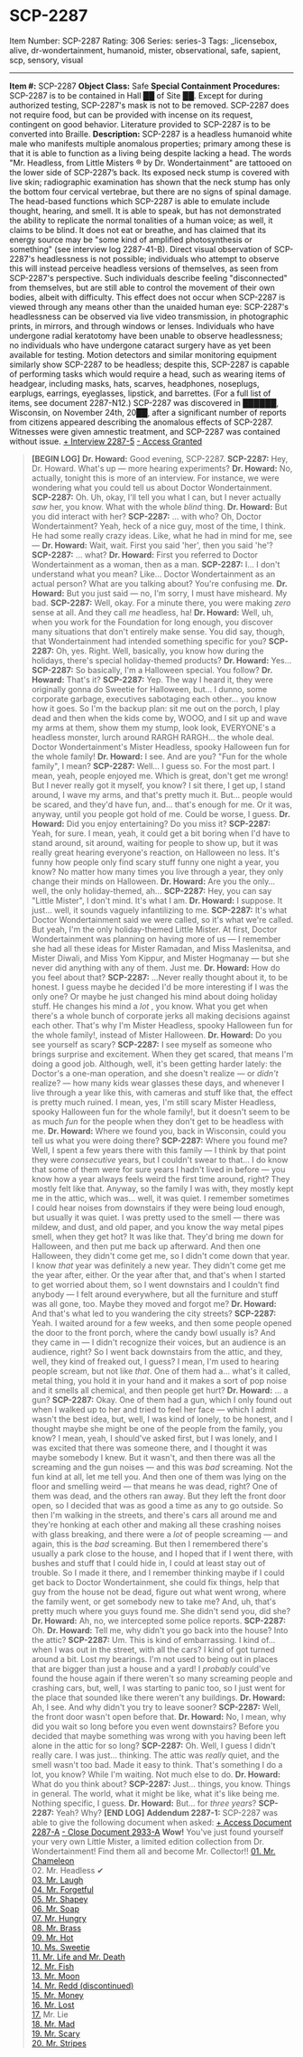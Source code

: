 # SCP-2287
Item Number: SCP-2287
Rating: 306
Series: series-3
Tags: _licensebox, alive, dr-wondertainment, humanoid, mister, observational, safe, sapient, scp, sensory, visual

---

**Item #:** SCP-2287
**Object Class:** Safe
**Special Containment Procedures:** SCP-2287 is to be contained in Hall ██ of Site ██. Except for during authorized testing, SCP-2287's mask is not to be removed. SCP-2287 does not require food, but can be provided with incense on its request, contingent on good behavior. Literature provided to SCP-2287 is to be converted into Braille.
**Description:** SCP-2287 is a headless humanoid white male who manifests multiple anomalous properties; primary among these is that it is able to function as a living being despite lacking a head. The words "Mr. Headless, from Little Misters ® by Dr. Wondertainment" are tattooed on the lower side of SCP-2287’s back. Its exposed neck stump is covered with live skin; radiographic examination has shown that the neck stump has only the bottom four cervical vertebrae, but there are no signs of spinal damage.
The head-based functions which SCP-2287 is able to emulate include thought, hearing, and smell. It is able to speak, but has not demonstrated the ability to replicate the normal tonalities of a human voice; as well, it claims to be blind. It does not eat or breathe, and has claimed that its energy source may be "some kind of amplified photosynthesis or something" (see interview log 2287-41-B).
Direct visual observation of SCP-2287's headlessness is not possible; individuals who attempt to observe this will instead perceive headless versions of themselves, as seen from SCP-2287's perspective. Such individuals describe feeling "disconnected" from themselves, but are still able to control the movement of their own bodies, albeit with difficulty. This effect does not occur when SCP-2287 is viewed through any means other than the unaided human eye: SCP-2287's headlessness can be observed via live video transmission, in photographic prints, in mirrors, and through windows or lenses. Individuals who have undergone radial keratotomy have been unable to observe headlessness; no individuals who have undergone cataract surgery have as yet been available for testing.
Motion detectors and similar monitoring equipment similarly show SCP-2287 to be headless; despite this, SCP-2287 is capable of performing tasks which would require a head, such as wearing items of headgear, including masks, hats, scarves, headphones, noseplugs, earplugs, earrings, eyeglasses, lipstick, and barrettes. (For a full list of items, see document 2287-N12.)
SCP-2287 was discovered in ██████, Wisconsin, on November 24th, 20██, after a significant number of reports from citizens appeared describing the anomalous effects of SCP-2287. Witnesses were given amnestic treatment, and SCP-2287 was contained without issue.
[\+ Interview 2287-5](javascript:;)
[\- Access Granted](javascript:;)
> **[BEGIN LOG]**
> **Dr. Howard:** Good evening, SCP-2287.
> **SCP-2287:** Hey, Dr. Howard. What's up — more hearing experiments?
> **Dr. Howard:** No, actually, tonight this is more of an interview. For instance, we were wondering what you could tell us about Doctor Wondertainment.
> **SCP-2287:** Oh. Uh, okay, I'll tell you what I can, but I never actually _saw_ her, you know. What with the whole _blind_ thing.
> **Dr. Howard:** But you did interact with her?
> **SCP-2287:** … with who? Oh, Doctor Wondertainment? Yeah, heck of a nice guy, most of the time, I think. He had some really crazy ideas. Like, what he had in mind for me, see —
> **Dr. Howard:** Wait, wait. First you said 'her', then you said 'he'?
> **SCP-2287:** … what?
> **Dr. Howard:** First you referred to Doctor Wondertainment as a woman, then as a man.
> **SCP-2287:** I… I don't understand what you mean? Like… Doctor Wondertainment as an actual person? What are you talking about? You're confusing me.
> **Dr. Howard:** But you just said — no, I'm sorry, I must have misheard. My bad.
> **SCP-2287:** Well, okay. For a minute there, you were making _zero_ sense at all. And they call _me_ headless, ha!
> **Dr. Howard:** <clears throat> Well, uh, when you work for the Foundation for long enough, you discover many situations that don't entirely make sense. You did say, though, that Wondertainment had intended something specific for you?
> **SCP-2287:** Oh, yes. Right. Well, basically, you know how during the holidays, there's special holiday-themed products?
> **Dr. Howard:** Yes…
> **SCP-2287:** So basically, I'm a Halloween special. You follow?
> **Dr. Howard:** That's it?
> **SCP-2287:** Yep. The way I heard it, they were originally gonna do Sweetie for Halloween, but… I dunno, some corporate garbage, executives sabotaging each other… you know how it goes. So I'm the backup plan: sit me out on the porch, I play dead and then when the kids come by, WOOO, and I sit up and wave my arms at them, show them my stump, look look, EVERYONE's a headless monster, lurch around RARGH RARGH… the whole deal. Doctor Wondertainment's Mister Headless, spooky Halloween fun for the whole family!
> **Dr. Howard:** I see. And are you? "Fun for the whole family", I mean?
> **SCP-2287:** Well… I guess so. For the most part. I mean, yeah, people enjoyed me. Which is great, don't get me wrong! But I never really got it myself, you know? I sit there, I get up, I stand around, I wave my arms, and that's pretty much it. But… people would be scared, and they'd have fun, and… that's enough for me. Or it was, anyway, until you people got hold of me. Could be worse, I guess.
> **Dr. Howard:** Did you enjoy entertaining? Do you miss it?
> **SCP-2287:** Yeah, for sure. I mean, yeah, it could get a bit boring when I'd have to stand around, sit around, waiting for people to show up, but it was really great hearing everyone's reaction, on Halloween no less. It's funny how people only find scary stuff funny one night a year, you know? No matter how many times you live through a year, they only change their minds on Halloween.
> **Dr. Howard:** Are you the only… well, the only holiday-themed, ah…
> **SCP-2287:** Hey, you can say "Little Mister", I don't mind. It's what I am.
> **Dr. Howard:** I suppose. It just… well, it sounds vaguely infantilizing to me.
> **SCP-2287:** It's what Doctor Wondertainment said we were called, so it's what we're called. But yeah, I'm the only holiday-themed Little Mister. At first, Doctor Wondertainment was planning on having more of us — I remember she had all these ideas for Mister Ramadan, and Miss Maslenitsa, and Mister Diwali, and Miss Yom Kippur, and Mister Hogmanay — but she never did anything with any of them. Just me.
> **Dr. Howard:** How do you feel about that?
> **SCP-2287:** …Never really thought about it, to be honest. I guess maybe he decided I'd be more interesting if I was the only one? Or maybe he just changed his mind about doing holiday stuff. He changes his mind a _lot_ , you know. What you get when there's a whole bunch of corporate jerks all making decisions against each other. That's why I'm Mister Headless, spooky Halloween fun for the whole family!, instead of Mister Halloween.
> **Dr. Howard:** Do you see yourself as scary?
> **SCP-2287:** I see myself as someone who brings surprise and excitement. When they get scared, that means I'm doing a good job. Although, well, it's been getting harder lately: the Doctor's a one-man operation, and she doesn't realize — or _didn't_ realize? — how many kids wear glasses these days, and whenever I live through a year like this, with cameras and stuff like that, the effect is pretty much ruined. I mean, yes, I'm still scary Mister Headless, spooky Halloween fun for the whole family!, but it doesn't seem to be as much _fun_ for the people when they don't get to be headless with me.
> **Dr. Howard:** Where we found you, back in Wisconsin, could you tell us what you were doing there?
> **SCP-2287:** Where you found me? Well, I spent a few years there with this family — I think by that point they were _consecutive_ years, but I couldn't swear to that… I do know that some of them were for sure years I hadn't lived in before — you know how a year always feels weird the first time around, right? They mostly felt like that. Anyway, so the family I was with, they mostly kept me in the attic, which was… well, it was quiet. I remember sometimes I could hear noises from downstairs if they were being loud enough, but usually it was quiet. I was pretty used to the smell — there was mildew, and dust, and old paper, and you know the way metal pipes smell, when they get hot? It was like that. They'd bring me down for Halloween, and then put me back up afterward. And then one Halloween, they didn't come get me, so I didn't come down that year. I know _that_ year was definitely a new year. They didn't come get me the year after, either. Or the year after that, and that's when I started to get worried about them, so I went downstairs and I couldn't find anybody — I felt around everywhere, but all the furniture and stuff was all gone, too. Maybe they moved and forgot me?
> **Dr. Howard:** And that's what led to you wandering the city streets?
> **SCP-2287:** Yeah. I waited around for a few weeks, and then some people opened the door to the front porch, where the candy bowl usually is? And they came in — I didn't recognize their voices, but an audience is an audience, right? So I went back downstairs from the attic, and they, well, they kind of freaked out, I guess? I mean, I'm used to hearing people scream, but not like _that_. One of them had a… what's it called, metal thing, you hold it in your hand and it makes a sort of pop noise and it smells all chemical, and then people get hurt?
> **Dr. Howard:** … a gun?
> **SCP-2287:** Okay. One of them had a gun, which I only found out when I walked up to her and tried to feel her face — which I admit wasn't the best idea, but, well, I was kind of lonely, to be honest, and I thought maybe she might be one of the people from the family, you know? I mean, yeah, I should've asked first, but I was lonely, and I was excited that there was someone there, and I thought it was maybe somebody I knew. But it wasn't, and then there was all the screaming and the gun noises — and this was _bad_ screaming. Not the fun kind at all, let me tell you. And then one of them was lying on the floor and smelling weird — that means he was dead, right? One of them was dead, and the others ran away. But they left the front door open, so I decided that was as good a time as any to go outside. So then I'm walking in the streets, and there's cars all around me and they're honking at each other and making all these crashing noises with glass breaking, and there were a _lot_ of people screaming — and again, this is the _bad_ screaming. But then I remembered there's usually a park close to the house, and I hoped that if I went there, with bushes and stuff that I could hide in, I could at least stay out of trouble. So I made it there, and I remember thinking maybe if I could get back to Doctor Wondertainment, she could fix things, help that guy from the house not be dead, figure out what went wrong, where the family went, or get somebody new to take me? And, uh, that's pretty much where you guys found me. She didn't send you, did she?
> **Dr. Howard:** Ah, no, we intercepted some police reports.
> **SCP-2287:** Oh.
> **Dr. Howard:** Tell me, why didn't you go back into the house? Into the attic?
> **SCP-2287:** Um. This is kind of embarrassing. I kind of… when I was out in the street, with all the cars? I kind of got turned around a bit. Lost my bearings. I'm not used to being out in places that are bigger than just a house and a yard! I _probably_ could've found the house again if there weren't so many screaming people and crashing cars, but, well, I was starting to panic too, so I just went for the place that sounded like there weren't any buildings.
> **Dr. Howard:** Ah, I see. And why didn't you try to leave sooner?
> **SCP-2287:** Well, the front door wasn't open before that.
> **Dr. Howard:** No, I mean, why did you wait so long before you even went downstairs? Before you decided that maybe something was wrong with you having been left alone in the attic for so long?
> **SCP-2287:** Oh. Well, I guess I didn't really care. I was just… thinking. The attic was _really_ quiet, and the smell wasn't too bad. Made it easy to think. That's something I do a lot, you know? While I'm waiting. Not much else to do.
> **Dr. Howard:** What do you think about?
> **SCP-2287:** Just… things, you know. Things in general. The world, what it might be like, what it's like being me. Nothing specific, I guess.
> **Dr. Howard:** But… for _three years_?
> **SCP-2287:** Yeah? Why?
> **[END LOG]**
**Addendum 2287-1:** SCP-2287 was able to give the following document when asked:
[\+ Access Document 2287-A](javascript:;)
[\- Close Document 2933-A](javascript:;)
> **Wow!** You've just found yourself your very own Little Mister, a limited edition collection from Dr. Wondertainment!
> Find them all and become Mr. Collector!!
> [01\. Mr. Chameleon](/scp-905)  
>  02\. Mr. Headless ✔  
>  [03\. Mr. Laugh](/scp-1799)  
>  [04\. Mr. Forgetful](/scp-909)  
>  [05\. Mr. Shapey](/scp-3537)  
>  [06\. Mr. Soap](/scp-1908)  
>  [07\. Mr. Hungry](/scp-913)  
>  [08\. Mr. Brass](/scp-629)  
>  [09\. Mr. Hot](/scp-644)  
>  [10\. Ms. Sweetie](/scp-2396)  
>  [11\. Mr. Life and Mr. Death](/scp-1007)  
>  [12\. Mr. Fish](/scp-527)  
>  [13\. Mr. Moon](/scp-917)  
>  [14\. Mr. Redd (discontinued)](/scp-redd)  
>  [15\. Mr. Money](/scp-2855)  
>  [16\. Mr. Lost](/scp-920)  
>  [17.](/scp-2284) Mr. Lie  
>  [18\. Mr. Mad](/scp-2428)  
>  [19\. Mr. Scary](/scp-2933)  
>  [20\. Mr. Stripes](/scp-2148)